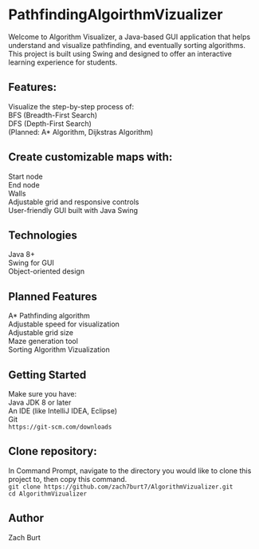 # PathfindingAlgoirthmVizualizer
Welcome to Algorithm Visualizer, a Java-based GUI application that helps understand and visualize pathfinding, and eventually sorting algorithms. This project is built using Swing and designed to offer an interactive learning experience for students.

## Features:
Visualize the step-by-step process of:  
BFS (Breadth-First Search)  
DFS (Depth-First Search)  
(Planned: A* Algorithm, Dijkstras Algorithm)  

## Create customizable maps with:  
Start node  
End node  
Walls  
Adjustable grid and responsive controls  
User-friendly GUI built with Java Swing  

## Technologies  
Java 8+  
Swing for GUI  
Object-oriented design  

## Planned Features  
A* Pathfinding algorithm  
Adjustable speed for visualization  
Adjustable grid size  
Maze generation tool  
Sorting Algorithm Vizualization  

## Getting Started  
Make sure you have:  
Java JDK 8 or later  
An IDE (like IntelliJ IDEA, Eclipse)  
Git  
`https://git-scm.com/downloads`  

## Clone repository:  
In Command Prompt, navigate to the directory you would like to clone this project to, then copy this command.  
`git clone https://github.com/zach7burt7/AlgorithmVizualizer.git`  
`cd AlgorithmVizualizer`  


## Author  
Zach Burt  
